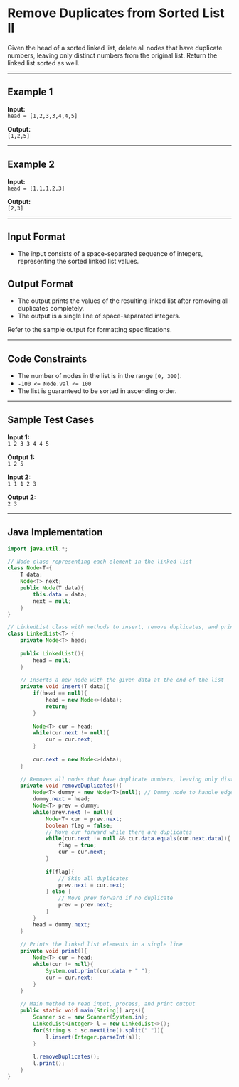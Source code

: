 
# Remove Duplicates from Sorted List II

Given the head of a sorted linked list, delete all nodes that have duplicate numbers, leaving only distinct numbers from the original list. Return the linked list sorted as well.

---

## Example 1

**Input:**  
`head = [1,2,3,3,4,4,5]`

**Output:**  
`[1,2,5]`

---

## Example 2

**Input:**  
`head = [1,1,1,2,3]`

**Output:**  
`[2,3]`

---

## Input Format

- The input consists of a space-separated sequence of integers, representing the sorted linked list values.

## Output Format

- The output prints the values of the resulting linked list after removing all duplicates completely.
- The output is a single line of space-separated integers.

Refer to the sample output for formatting specifications.

---

## Code Constraints

- The number of nodes in the list is in the range `[0, 300]`.
- `-100 <= Node.val <= 100`
- The list is guaranteed to be sorted in ascending order.

---

## Sample Test Cases

**Input 1:**  
`1 2 3 3 4 4 5`

**Output 1:**  
`1 2 5`

**Input 2:**  
`1 1 1 2 3`

**Output 2:**  
`2 3`

---

## Java Implementation

```java
import java.util.*;

// Node class representing each element in the linked list
class Node<T>{
    T data;
    Node<T> next;
    public Node(T data){
        this.data = data;
        next = null;
    }
}

// LinkedList class with methods to insert, remove duplicates, and print the list
class LinkedList<T> {
    private Node<T> head;
    
    public LinkedList(){
        head = null;
    }
    
    // Inserts a new node with the given data at the end of the list
    private void insert(T data){
        if(head == null){
            head = new Node<>(data);
            return;
        }
        
        Node<T> cur = head;
        while(cur.next != null){
            cur = cur.next;
        }
        
        cur.next = new Node<>(data);
    }
    
    // Removes all nodes that have duplicate numbers, leaving only distinct numbers
    private void removeDuplicates(){
        Node<T> dummy = new Node<T>(null); // Dummy node to handle edge cases
        dummy.next = head;
        Node<T> prev = dummy;
        while(prev.next != null){
            Node<T> cur = prev.next;
            boolean flag = false;
            // Move cur forward while there are duplicates
            while(cur.next != null && cur.data.equals(cur.next.data)){
                flag = true;
                cur = cur.next;
            }
            
            if(flag){
                // Skip all duplicates
                prev.next = cur.next;
            } else {
                // Move prev forward if no duplicate
                prev = prev.next;
            }
        }
        head = dummy.next;
    }
    
    // Prints the linked list elements in a single line
    private void print(){
        Node<T> cur = head;
        while(cur != null){
            System.out.print(cur.data + " ");
            cur = cur.next;
        }
    }
    
    // Main method to read input, process, and print output
    public static void main(String[] args){
        Scanner sc = new Scanner(System.in);
        LinkedList<Integer> l = new LinkedList<>();
        for(String s : sc.nextLine().split(" ")){
            l.insert(Integer.parseInt(s));
        }
        
        l.removeDuplicates();
        l.print();
    }
}
```
